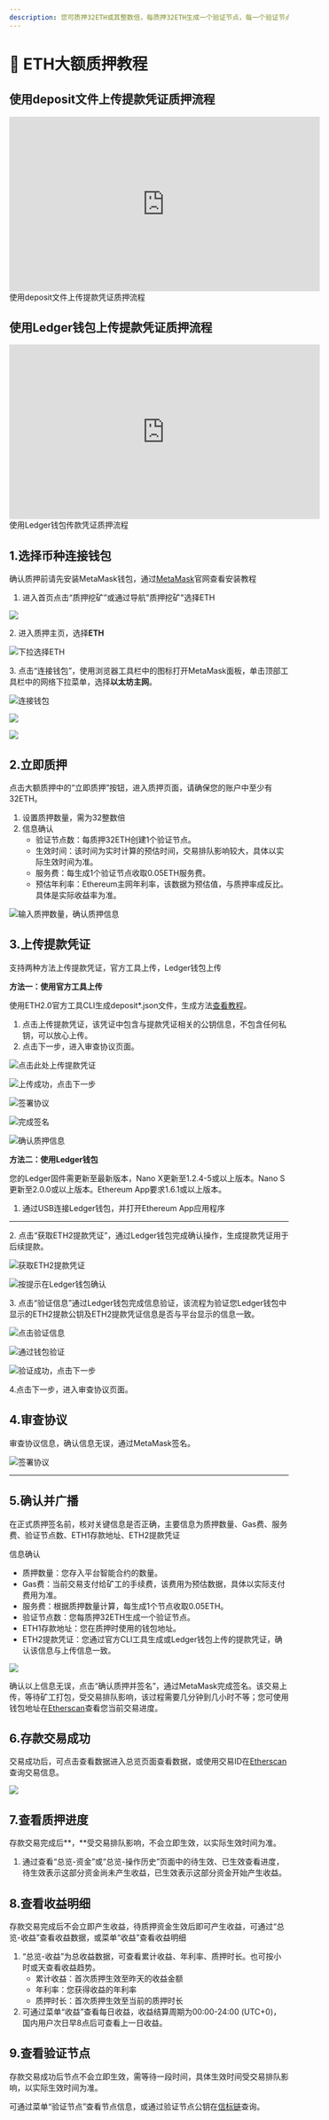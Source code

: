 ```yaml
---
description: 您可质押32ETH或其整数倍，每质押32ETH生成一个验证节点，每一个验证节点收取0.05ETH作为服务费，用来维护节点运营。您质押后自己掌管私钥。
---
```


# 🔑 ETH大额质押教程

## **使用deposit文件上传提款凭证质押流程**
<iframe width="560" height="315" src="https://www.youtube.com/embed/eeqLyvS-mzk" title="YouTube video player" frameborder="0" allow="accelerometer; autoplay; clipboard-write; encrypted-media; gyroscope; picture-in-picture" allowfullscreen></iframe>
使用deposit文件上传提款凭证质押流程

## **使用Ledger钱包上传提款凭证质押流程**
<iframe width="560" height="315" src="https://www.youtube.com/embed/1l22pi0MPkc" title="YouTube video player" frameborder="0" allow="accelerometer; autoplay; clipboard-write; encrypted-media; gyroscope; picture-in-picture" allowfullscreen></iframe>
使用Ledger钱包传款凭证质押流程

## **1.选择币种连接钱包**

确认质押前请先安装MetaMask钱包，通过[MetaMask](https://metamask.io/faqs/)官网查看安装教程

1. 进入首页点击“质押挖矿”或通过导航"质押挖矿"选择ETH

![](<../../.gitbook/assets/image(89).png>)

2\. 进入质押主页，选择**ETH**

![下拉选择ETH](<../../.gitbook/assets/image(265).png>)

3\. 点击“连接钱包”，使用浏览器工具栏中的图标打开MetaMask面板，单击顶部工具栏中的网络下拉菜单，选择**以太坊主网**。

![连接钱包](<../../.gitbook/assets/image(230).png>)

![](<../../.gitbook/assets/image(222).png>)

![](<../../.gitbook/assets/image(286).png>) 

## **2.立即质押**

点击大额质押中的“立即质押”按钮，进入质押页面，请确保您的账户中至少有32ETH。

1. 设置质押数量，需为32整数倍
2. 信息确认
   * 验证节点数：每质押32ETH创建1个验证节点。
   * 生效时间：该时间为实时计算的预估时间，交易排队影响较大，具体以实际生效时间为准。
   * 服务费：每生成1个验证节点收取0.05ETH服务费。
   * 预估年利率：Ethereum主网年利率，该数据为预估值，与质押率成反比。具体是实际收益率为准。

![输入质押数量，确认质押信息](<../../.gitbook/assets/image(37).png>)

## **3.上传提款凭证**

支持两种方法上传提款凭证，官方工具上传，Ledger钱包上传

**方法一：使用官方工具上传**

使用ETH2.0官方工具CLI生成deposit\*.json文件，生成方法[查看教程](https://docs.kelepool.com/zh/guides/pos/FAQ/eth-deposit-cli.html)。

1. 点击上传提款凭证，该凭证中包含与提款凭证相关的公钥信息，不包含任何私钥，可以放心上传。
2. 点击下一步，进入审查协议页面。

![点击此处上传提款凭证](<../../.gitbook/assets/image(220).png>)

![上传成功，点击下一步](<../../.gitbook/assets/image(20).png>)

![签署协议](<../../.gitbook/assets/image(1).png>)

![完成签名](<../../.gitbook/assets/image(254).png>)

![确认质押信息](<../../.gitbook/assets/image(280).png>)

**方法二：使用Ledger钱包**

您的Ledger固件需更新至最新版本，Nano X更新至1.2.4-5或以上版本。Nano S更新至2.0.0或以上版本。Ethereum App要求1.6.1或以上版本。

1. 通过USB连接Ledger钱包，并打开Ethereum App应用程序

****

2\. 点击“获取ETH2提款凭证”，通过Ledger钱包完成确认操作，生成提款凭证用于后续提款。

![获取ETH2提款凭证](<../../.gitbook/assets/image(271).png>)

![ 按提示在Ledger钱包确认](<../../.gitbook/assets/image(289).png>)

3\. 点击“验证信息”通过Ledger钱包完成信息验证，该流程为验证您Ledger钱包中显示的ETH2提款公钥及ETH2提款凭证信息是否与平台显示的信息一致。

![点击验证信息](<../../.gitbook/assets/image(235).png>)

![通过钱包验证](<../../.gitbook/assets/image(276).png>)

![验证成功，点击下一步](<../../.gitbook/assets/image(278).png>)

4.点击下一步，进入审查协议页面。



## **4.审查协议**

审查协议信息，确认信息无误，通过MetaMask签名。

![签署协议](<../../.gitbook/assets/image(48).png>)

****

## **5.确认并广播**

在正式质押签名前，核对关键信息是否正确，主要信息为质押数量、Gas费、服务费、验证节点数、ETH1存款地址、ETH2提款凭证

信息确认

* 质押数量：您存入平台智能合约的数量。
* Gas费：当前交易支付给矿工的手续费，该费用为预估数据，具体以实际支付费用为准。
* 服务费：根据质押数量计算，每生成1个节点收取0.05ETH。
* 验证节点数：您每质押32ETH生成一个验证节点。
* ETH1存款地址：您在质押时使用的钱包地址。
* ETH2提款凭证：您通过官方CLI工具生成或Ledger钱包上传的提款凭证，确认该信息与上传信息一致。

![](<../../.gitbook/assets/image(196).png>)

确认以上信息无误，点击“确认质押并签名”，通过MetaMask完成签名。该交易上传，等待矿工打包，受交易排队影响，该过程需要几分钟到几小时不等；您可使用钱包地址在[Etherscan](https://etherscan.io/)查看您当前交易进度。

## **6.存款交易成功**

交易成功后，可点击查看数据进入总览页面查看数据，或使用交易ID在[Etherscan](https://etherscan.io/)查询交易信息。

![](<../../.gitbook/assets/image(55).png>)

## **7.查看质押进度**

存款交易完成后**，**受交易排队影响，不会立即生效，以实际生效时间为准。

1. 通过查看“总览-资金”或“总览-操作历史”页面中的待生效、已生效查看进度，待生效表示这部分资金尚未产生收益，已生效表示这部分资金开始产生收益。

## **8.查看收益明细**

存款交易完成后不会立即产生收益，待质押资金生效后即可产生收益，可通过“总览-收益”查看收益数据，或菜单“收益”查看收益明细

1. “总览-收益”为总收益数据，可查看累计收益、年利率、质押时长。也可按小时或天查看收益趋势。
   * 累计收益：首次质押生效至昨天的收益金额
   * 年利率：您获得收益的年利率
   * 质押时长：首次质押生效至当前的质押时长
2. 可通过菜单“收益”查看每日收益，收益结算周期为00:00-24:00 (UTC+0)，国内用户次日早8点后可查看上一日收益。

## **9.查看验证节点**

存款交易成功后节点不会立即生效，需等待一段时间，具体生效时间受交易排队影响，以实际生效时间为准。

可通过菜单“验证节点”查看节点信息，或通过验证节点公钥在[信标链](https://mainnet.beaconcha.in/)查询。
